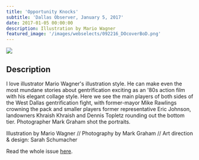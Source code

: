 ```yaml
---
title: 'Opportunity Knocks'
subtitle: 'Dallas Observer, January 5, 2017'
date: 2017-01-05 00:00:00
description: Illustration by Mario Wagner
featured_image: '/images/webselects/092216_DOcoverBoD.png'
---
```


![](/images/webselects/010517_DOcover.png)

## Description

I love illustrator Mario Wagner's illustration style. He can make even the most mundane stories about gentrification exciting as an '80s action film with his elegant collage style. Here we see the main players of both sides of the West Dallas gentrification fight, with former-mayor Mike Rawlings crowning the pack and smaller players former representative Eric Johnson, landowners Khraish Khraish and Dennis Topletz rounding out the bottom tier. Photographer Mark Graham shot the portraits.

Illustration by Mario Wagner // Photography by Mark Graham // Art direction & design: Sarah Schumacher

Read the whole issue [here](https://www.dallasobserver.com/news/gentrification-threatens-west-dallas-maybe-it-can-save-the-neighborhood-instead-9048651). 
